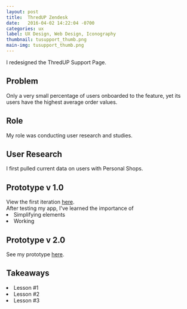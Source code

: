 ```yaml
---
layout: post
title:  ThredUP Zendesk
date:   2016-04-02 14:22:04 -0700
categories: ux
label: UX Design, Web Design, Iconography
thumbnail: tusupport_thumb.png
main-img: tusupport_thumb.png
---
```


<div class="row">
  <div class="col-md-12 project-summary">
  I redesigned the ThredUP Support Page.
  </div>
</div>
<div class="row">
  <div class="col-md-6 project-problem">
      <h2 class="block-title">Problem</h2>
      Only a very small percentage of users onboarded to the feature, yet its users have the highest average order values.
  </div>
  <div class="col-md-6 project-role">
    <h2 class="block-title">Role</h2>
      My role was conducting user research and studies.
    </div>

</div>

<section>
<h1 class="section-title">User Research</h1>

I first pulled current data on users with Personal Shops. 
</section>

<section>
  <h1 class="section-title">Prototype v 1.0</h1>
  View the first iteration <a href="http://share.framerjs.com/y2r6k8czd5k7/">here</a>.
  <br>
  After testing my app, I've learned the importance of 

  <li>Simplifying elements</li>
  <li>Working</li>
</section>

<section>
  <h1 class="section-title">Prototype v 2.0</h1>
  See my prototype <a href="http://share.framerjs.com/daab0qd1fmzh/">here</a>.
</section>

<section>
<h1 class="section-title">Takeaways</h1>
  <li>Lesson #1</li>
  <li>Lesson #2</li>
  <li>Lesson #3</li>
</section>